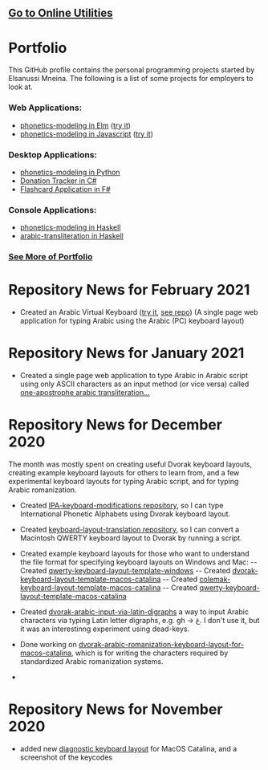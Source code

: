 ## [Go to Online Utilities](https://elsanussi-s-mneina.github.io/u/)

# Portfolio
This GitHub profile contains the personal programming projects started by Elsanussi Mneina.
The following is a list of some projects for employers to look at.
### Web Applications:
- [phonetics-modeling in Elm](https://github.com/elsanussi-s-mneina/phonetics-modeling-elm) ([try it](https://elsanussi-s-mneina.github.io/phonetics-modeling-elm-demo/))
- [phonetics-modeling in Javascript](https://github.com/elsanussi-s-mneina/phonetics-modeling-html-js) ([try it](https://elsanussi-s-mneina.github.io/phonetics-modeling-html-js/))

### Desktop Applications:
- [phonetics-modeling in Python](https://github.com/elsanussi-s-mneina/phonetics-modeling-python)
- [Donation Tracker in C#](https://github.com/elsanussi-s-mneina/DonationTracker)   
- [Flashcard Application in F#](https://github.com/elsanussi-s-mneina/flashcard-application-fs)

### Console Applications:
- [phonetics-modeling in Haskell](https://github.com/elsanussi-s-mneina/phonetics-modeling)
- [arabic-transliteration in Haskell](https://github.com/elsanussi-s-mneina/arabic-transliteration)
### [See More of Portfolio](https://elsanussi-s-mneina.github.io/)


# Repository News for February 2021
- Created an Arabic Virtual Keyboard ([try it](https://elsanussi-s-mneina.github.io/u/ar_pc_virt.html), [see repo](https://github.com/elsanussi-s-mneina/arabic_pc_virtual_keyboard_in_html_javascript)) (A single page web application for typing Arabic using the Arabic (PC) keyboard layout)

# Repository News for January 2021
- Created a single page web application to type Arabic in Arabic script using only ASCII characters as an input method (or vice versa) called [one-apostrophe arabic transliteration...](https://github.com/elsanussi-s-mneina/one-apostrophe-arabic-transliteration-html-js)

# Repository News for December 2020 
The month was mostly spent on creating useful Dvorak keyboard layouts, creating example keyboard layouts for others to learn from, and a few experimental keyboard layouts for typing Arabic script, and for typing Arabic romanization.
- Created [IPA-keyboard-modifications repository](https://github.com/elsanussi-s-mneina/IPA-keyboard-modifications), so I can type International Phonetic Alphabets using Dvorak keyboard layout.
- Created [keyboard-layout-translation repository](https://github.com/elsanussi-s-mneina/keyboard-layout-translation), so I can convert a Macintosh QWERTY keyboard layout to Dvorak by running a script.
- Created example keyboard layouts for those who want to understand the file format for specifying keyboard layouts on Windows and Mac:
-- Created [qwerty-keyboard-layout-template-windows](https://github.com/elsanussi-s-mneina/qwerty-keyboard-layout-template-windows)
-- Created [dvorak-keyboard-layout-template-macos-catalina](https://github.com/elsanussi-s-mneina/dvorak-keyboard-layout-template-macos-catalina)
-- Created [colemak-keyboard-layout-template-macos-catalina](https://github.com/elsanussi-s-mneina/colemak-keyboard-layout-template-macos-catalina)
-- Created [qwerty-keyboard-layout-template-macos-catalina](https://github.com/elsanussi-s-mneina/qwerty-keyboard-layout-template-macos-catalina)

- Created [dvorak-arabic-input-via-latin-digraphs](https://github.com/elsanussi-s-mneina/dvorak-arabic-input-via-latin-digraphs) a way to input Arabic characters via typing Latin letter digraphs, e.g. gh -> غ. I don't use it, but it was an interestinng experiment using dead-keys.
- Done working on [dvorak-arabic-romanization-keyboard-layout-for-macos-catalina](https://github.com/elsanussi-s-mneina/dvorak-arabic-romanization-keyboard-layout-for-macos-catalina), which is for writing the characters required by standardized Arabic romanization systems.
-
# Repository News for November 2020
- added new [diagnostic keyboard layout](https://github.com/elsanussi-s-mneina/keycodes-for-keyboard-macos-catalina-diagnostics) for MacOS Catalina, and a screenshot of the keycodes

